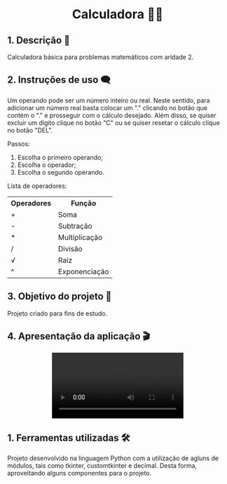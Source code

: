 <h1 align="center">Calculadora 🔢🤓</h1>

<h2>1. Descrição 📝</h2>
<p>Calculadora básica para problemas matemáticos com aridade 2.</p>
<h2>2. Instruções de uso 🗨️</h2>
<p>Um operando pode ser um número inteiro ou real. Neste sentido, para adicionar um número real basta colocar um "." clicando no botão que contém o "." e prosseguir com o cálculo desejado. Além disso, se quiser excluir um dígito clique no botão "C" ou se quiser resetar o cálculo clique no botão "DEL".</p>
<p>Passos:</p>
<ol>
	<li>Escolha o primeiro operando;</li>
	<li>Escolha o operador;</li>
	<li>Escolha o segundo operando.</li>
</ol>
<p>Lista de operadores:</p>
<div>
  <table>
    <tr>
      <th>Operadores</th>
      <th>Função</th>
    </tr>
    <tr>
      <td>+</td>
      <td>Soma</td>
    </tr> 
    <tr>
      <td>-</td>
      <td>Subtração</td>
    </tr> 
    <tr>
      <td>*</td>
      <td>Multiplicação</td>
    </tr> 
    <tr>
      <td>/</td>
      <td>Divisão</td>
    </tr>
    <tr>
      <td>√</td>
      <td>Raiz</td>
    </tr>
    <tr>
      <td>^</td>
      <td>Exponenciação</td>
    </tr>
  </table>
</div>
<h2>3. Objetivo do projeto 🎯</h2>
<p>Projeto criado para fins de estudo.</p>
<h2>4. Apresentação da aplicação 🎬</h2>
<div align="center">
  <video src="https://github.com/Guilherme-Yeager/Calculadora/assets/105077089/f50ebe28-ab1e-47fb-b9d6-d7ca1c93e8f1.mp4" autoplay align="center"></video>
</div>
<h2>1. Ferramentas utilizadas 🛠️</h2>
<p>Projeto desenvolvido na linguagem Python com a utilização de agluns de módulos, tais como tkinter, customtkinter e decimal. Desta forma, aproveitando alguns componentes para o projeto.</p>




